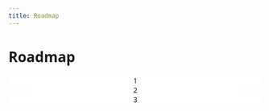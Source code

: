 ```yaml
---
title: Roadmap
---
```


# Roadmap

<html>
  <head>
  <style>
      .parent {
    display: flex;
    flex-wrap: wrap;
  }
  .child {
    flex: 0 1 300px;
    flex: 1 1 300px;
    background: white;
    border-radius: 15%;
    border-color: #f8f8f8;
    text-align: center;
  }
  body {
    font-family: system-ui, serif;
  }
  </style>
  </head>
  <body>
  <div class="parent">
    <div class="child">
	1
    </div>
    <div class="child">
	2
    </div>
    <div class="child">
	3
    </div>
  </div>
  </body>
</html>
